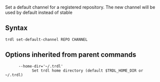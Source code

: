 Set a default channel for a registered repository.
The new channel will be used by default instead of stable

## Syntax

```shell
trdl set-default-channel REPO CHANNEL
```

## Options inherited from parent commands

```shell
      --home-dir='~/.trdl'
            Set trdl home directory (default $TRDL_HOME_DIR or ~/.trdl)
```

